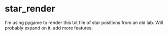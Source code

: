 # star_render
I'm using pygame to render this txt file of star positions from an old lab. Will probably expand on it, add more features. 
